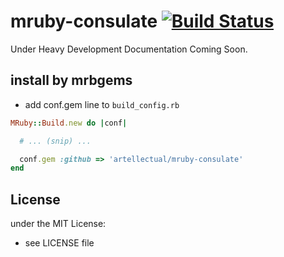 # mruby-consulate   [![Build Status](https://travis-ci.org/artellectual/mruby-consulate.svg?branch=master)](https://travis-ci.org/artellectual/mruby-consulate)

Under Heavy Development Documentation Coming Soon.

## install by mrbgems
- add conf.gem line to `build_config.rb`

```ruby
MRuby::Build.new do |conf|

  # ... (snip) ...

  conf.gem :github => 'artellectual/mruby-consulate'
end
```

## License
under the MIT License:
- see LICENSE file
